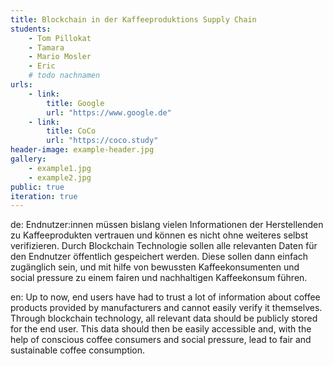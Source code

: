 ```yaml
---
title: Blockchain in der Kaffeeproduktions Supply Chain 
students:
    - Tom Pillokat
    - Tamara
    - Mario Mosler
    - Eric
    # todo nachnamen
urls:
    - link:
        title: Google
        url: "https://www.google.de"
    - link:
        title: CoCo
        url: "https://coco.study"
header-image: example-header.jpg
gallery:
    - example1.jpg
    - example2.jpg
public: true
iteration: true
---
```


de:
Endnutzer:innen müssen bislang vielen Informationen der Herstellenden zu Kaffeeprodukten vertrauen und können es nicht ohne weiteres selbst verifizieren. Durch Blockchain Technologie sollen alle relevanten Daten für den Endnutzer öffentlich gespeichert werden. Diese sollen dann einfach zugänglich sein, und mit hilfe von bewussten Kaffeekonsumenten und social pressure zu einem fairen und nachhaltigen Kaffeekonsum führen.

en:
Up to now, end users have had to trust a lot of information about coffee products provided by manufacturers and cannot easily verify it themselves. Through blockchain technology, all relevant data should be publicly stored for the end user. This data should then be easily accessible and, with the help of conscious coffee consumers and social pressure, lead to fair and sustainable coffee consumption.
